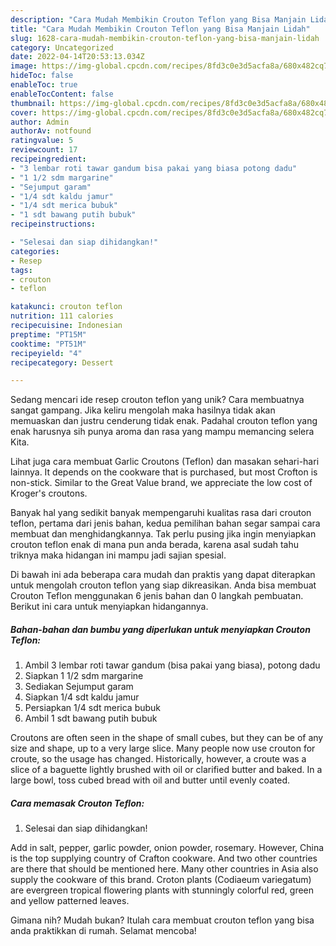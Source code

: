 ```yaml
---
description: "Cara Mudah Membikin Crouton Teflon yang Bisa Manjain Lidah"
title: "Cara Mudah Membikin Crouton Teflon yang Bisa Manjain Lidah"
slug: 1628-cara-mudah-membikin-crouton-teflon-yang-bisa-manjain-lidah
category: Uncategorized
date: 2022-04-14T20:53:13.034Z
image: https://img-global.cpcdn.com/recipes/8fd3c0e3d5acfa8a/680x482cq70/crouton-teflon-foto-resep-utama.jpg
hideToc: false
enableToc: true
enableTocContent: false
thumbnail: https://img-global.cpcdn.com/recipes/8fd3c0e3d5acfa8a/680x482cq70/crouton-teflon-foto-resep-utama.jpg
cover: https://img-global.cpcdn.com/recipes/8fd3c0e3d5acfa8a/680x482cq70/crouton-teflon-foto-resep-utama.jpg
author: Admin
authorAv: notfound
ratingvalue: 5
reviewcount: 17
recipeingredient:
- "3 lembar roti tawar gandum bisa pakai yang biasa potong dadu"
- "1 1/2 sdm margarine"
- "Sejumput garam"
- "1/4 sdt kaldu jamur"
- "1/4 sdt merica bubuk"
- "1 sdt bawang putih bubuk"
recipeinstructions:

- "Selesai dan siap dihidangkan!"
categories:
- Resep
tags:
- crouton
- teflon

katakunci: crouton teflon 
nutrition: 111 calories
recipecuisine: Indonesian
preptime: "PT15M"
cooktime: "PT51M"
recipeyield: "4"
recipecategory: Dessert

---
```





Sedang mencari ide resep crouton teflon yang unik? Cara membuatnya sangat gampang. Jika keliru mengolah maka hasilnya tidak akan memuaskan dan justru cenderung tidak enak. Padahal crouton teflon yang enak harusnya sih punya aroma dan rasa yang mampu memancing selera Kita.





Lihat juga cara membuat Garlic Croutons (Teflon) dan masakan sehari-hari lainnya. It depends on the cookware that is purchased, but most Crofton is non-stick. Similar to the Great Value brand, we appreciate the low cost of Kroger&#39;s croutons.

Banyak hal yang sedikit banyak mempengaruhi kualitas rasa dari crouton teflon, pertama dari jenis bahan, kedua pemilihan bahan segar sampai cara membuat dan menghidangkannya. Tak perlu pusing jika ingin menyiapkan crouton teflon enak di mana pun anda berada, karena asal sudah tahu triknya maka hidangan ini mampu jadi sajian spesial.






Di bawah ini ada beberapa cara mudah dan praktis yang dapat diterapkan untuk mengolah crouton teflon yang siap dikreasikan. Anda bisa membuat Crouton Teflon menggunakan 6 jenis bahan dan 0 langkah pembuatan. Berikut ini cara untuk menyiapkan hidangannya.

<!--inarticleads1-->

##### Bahan-bahan dan bumbu yang diperlukan untuk menyiapkan Crouton Teflon:

1. Ambil 3 lembar roti tawar gandum (bisa pakai yang biasa), potong dadu
1. Siapkan 1 1/2 sdm margarine
1. Sediakan Sejumput garam
1. Siapkan 1/4 sdt kaldu jamur
1. Persiapkan 1/4 sdt merica bubuk
1. Ambil 1 sdt bawang putih bubuk


Croutons are often seen in the shape of small cubes, but they can be of any size and shape, up to a very large slice. Many people now use crouton for croute, so the usage has changed. Historically, however, a croute was a slice of a baguette lightly brushed with oil or clarified butter and baked. In a large bowl, toss cubed bread with oil and butter until evenly coated. 

<!--inarticleads2-->

##### Cara memasak Crouton Teflon:


1. Selesai dan siap dihidangkan!

Add in salt, pepper, garlic powder, onion powder, rosemary. However, China is the top supplying country of Crafton cookware. And two other countries are there that should be mentioned here. Many other countries in Asia also supply the cookware of this brand. Croton plants (Codiaeum variegatum) are evergreen tropical flowering plants with stunningly colorful red, green and yellow patterned leaves. 

Gimana nih? Mudah bukan? Itulah cara membuat crouton teflon yang bisa anda praktikkan di rumah. Selamat mencoba!
